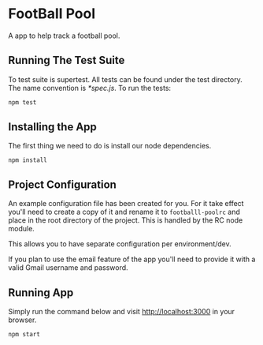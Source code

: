 # FootBall Pool

A app to help track a football pool.

## Running The Test Suite
To test suite is supertest. All tests can be found under the test directory. The name convention is _*spec.js_. To run the tests:

```bash
npm test
```

## Installing the App
The first thing we need to do is install our node dependencies.

```
npm install
```

## Project Configuration

An example configuration file has been created for you. For it take effect you'll need to create a copy of it and rename it to `footballl-poolrc` and place in the root directory of the project. This is handled by the RC node module.

This allows you to have separate configuration per environment/dev.

If you plan to use the email feature of the app you'll need to provide it with a valid Gmail username and password.

## Running App
Simply run the command below and visit [http://localhost:3000](http://localhost:3000) in your browser.

```bash
npm start
```
